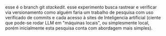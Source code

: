 esse é o branch git *stackedit*.
esse experimento busca rastrear e verificar via versionamento como alguém faria um trabalho de pesquisa com uso verificado de commits e cada acesso à sites de Inteligencia artificial (ciente que pode-se rodar LLM em "máquinas locais", ou simplesmente local, porém inicialmente esta pesquisa conta com abordagem mais simples).
<!--stackedit_data:
eyJoaXN0b3J5IjpbLTQyMTM5MzY1M119
-->